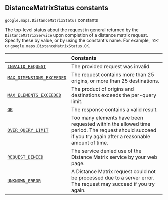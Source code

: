 
<h2 id="DistanceMatrixStatus">DistanceMatrixStatus constants</h2>
<p>
<code><span itemprop="path">google.maps</span>.<span itemprop="name">DistanceMatrixStatus</span></code>
constants
</p>
<p>The top-level status about the request in general returned by the <code>DistanceMatrixService</code> upon completion of a distance matrix request. Specify these by value, or by using the constant's name. For example, <code>'OK'</code> or <code>google.maps.DistanceMatrixStatus.OK</code>.</p>
<div class="devsite-table-wrapper"><table class="constants responsive" summary="DistanceMatrixStatus constants">
<thead>
<tr><th colspan="2">Constants</th>
</tr></thead>
<tbody>
<tr id="DistanceMatrixStatus.INVALID_REQUEST">
<td itemprop="property"><code><a class="secret-link" href="#DistanceMatrixStatus.INVALID_REQUEST"><span>INVALID_REQUEST</span></a></code></td>
<td>The provided request was invalid.</td>
</tr>
<tr id="DistanceMatrixStatus.MAX_DIMENSIONS_EXCEEDED">
<td itemprop="property"><code><a class="secret-link" href="#DistanceMatrixStatus.MAX_DIMENSIONS_EXCEEDED"><span>MAX_DIMENSIONS_EXCEEDED</span></a></code></td>
<td>The request contains more than 25 origins, or more than 25 destinations.</td>
</tr>
<tr id="DistanceMatrixStatus.MAX_ELEMENTS_EXCEEDED">
<td itemprop="property"><code><a class="secret-link" href="#DistanceMatrixStatus.MAX_ELEMENTS_EXCEEDED"><span>MAX_ELEMENTS_EXCEEDED</span></a></code></td>
<td>The product of origins and destinations exceeds the per-query limit.</td>
</tr>
<tr id="DistanceMatrixStatus.OK">
<td itemprop="property"><code><a class="secret-link" href="#DistanceMatrixStatus.OK"><span>OK</span></a></code></td>
<td>The response contains a valid result.</td>
</tr>
<tr id="DistanceMatrixStatus.OVER_QUERY_LIMIT">
<td itemprop="property"><code><a class="secret-link" href="#DistanceMatrixStatus.OVER_QUERY_LIMIT"><span>OVER_QUERY_LIMIT</span></a></code></td>
<td>Too many elements have been requested within the allowed time period. The request should succeed if you try again after a reasonable amount of time.</td>
</tr>
<tr id="DistanceMatrixStatus.REQUEST_DENIED">
<td itemprop="property"><code><a class="secret-link" href="#DistanceMatrixStatus.REQUEST_DENIED"><span>REQUEST_DENIED</span></a></code></td>
<td>The service denied use of the Distance Matrix service by your web page.</td>
</tr>
<tr id="DistanceMatrixStatus.UNKNOWN_ERROR">
<td itemprop="property"><code><a class="secret-link" href="#DistanceMatrixStatus.UNKNOWN_ERROR"><span>UNKNOWN_ERROR</span></a></code></td>
<td>A Distance Matrix request could not be processed due to a server error. The request may succeed if you try again.</td>
</tr>
</tbody>
</table></div>
<script src="replace_links.js"></script>
